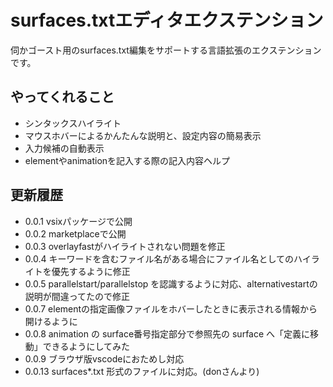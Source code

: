 # surfaces.txtエディタエクステンション
伺かゴースト用のsurfaces.txt編集をサポートする言語拡張のエクステンションです。

## やってくれること
* シンタックスハイライト
* マウスホバーによるかんたんな説明と、設定内容の簡易表示
* 入力候補の自動表示
* elementやanimationを記入する際の記入内容ヘルプ

## 更新履歴
* 0.0.1 vsixパッケージで公開
* 0.0.2 marketplaceで公開
* 0.0.3 overlayfastがハイライトされない問題を修正
* 0.0.4 キーワードを含むファイル名がある場合にファイル名としてのハイライトを優先するように修正
* 0.0.5 parallelstart/parallelstop を認識するように対応、alternativestartの説明が間違ってたので修正
* 0.0.7 elementの指定画像ファイルをホバーしたときに表示される情報から開けるように
* 0.0.8 animation の surface番号指定部分で参照先の surface へ「定義に移動」できるようにしてみた
* 0.0.9 ブラウザ版vscodeにおためし対応
* 0.0.13 surfaces*.txt 形式のファイルに対応。(donさんより)